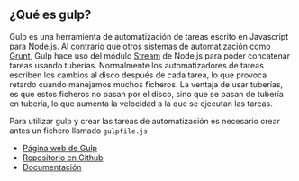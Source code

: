 ## ¿Qué es gulp?

Gulp es una herramienta de automatización de tareas escrito en Javascript para Node.js. Al contrario que otros sistemas de automatización como [Grunt](http://gruntjs.com/), Gulp hace uso del módulo [Stream](https://nodejs.org/api/stream.html) de Node.js para poder concatenar tareas usando tuberías. Normalmente los automatizadores de tareas escriben los cambios al disco después de cada tarea, lo que provoca retardo cuando manejamos muchos ficheros. La ventaja de usar tuberías, es que estos ficheros no pasan por el disco, sino que se pasan de tubería en tubería, lo que aumenta la velocidad a la que se ejecutan las tareas.

Para utilizar gulp y crear las tareas de automatización es necesario crear antes un fichero llamado `gulpfile.js`

* [Página web de Gulp](http://gulpjs.com/)
* [Repositorio en Github](https://github.com/gulpjs/gulp)
* [Documentación](https://github.com/gulpjs/gulp/blob/master/docs/getting-started.md)